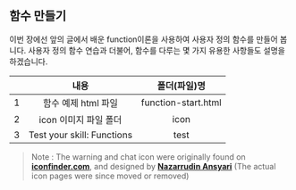 ## 함수 만들기

이번 장에선 앞의 글에서 배운 function이론을 사용하여 사용자 정의 함수를 만들어 봅니다. 사용자 정의 함수 연습과 더불어, 함수를 다루는 몇 가지 유용한 사항들도 설명을 하겠습니다.

|     |            내용            |    폴더(파일)명     |
| :-: | :------------------------: | :-----------------: |
|  1  |    함수 예제 html 파일     | function-start.html |
|  2  |   icon 이미지 파일 폴더    |        icon         |
|  3  | Test your skill: Functions |        test         |

> Note : The warning and chat icon were originally found on **[iconfinder.com](https://www.iconfinder.com/)**, and designed by **[Nazarrudin Ansyari](https://www.iconfinder.com/nazarr)** (The actual icon pages were since moved or removed)
